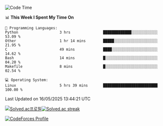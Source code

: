 
<!--START_SECTION:waka-->
![Code Time](http://img.shields.io/badge/Code%20Time-3%2C883%20hrs%2037%20mins-blue)

📊 **This Week I Spent My Time On** 

```text
💬 Programming Languages: 
Python                   3 hrs               █████████████░░░░░░░░░░░░   53.09 % 
Other                    1 hr 14 mins        █████░░░░░░░░░░░░░░░░░░░░   21.95 % 
C                        49 mins             ████░░░░░░░░░░░░░░░░░░░░░   14.62 % 
Bash                     14 mins             █░░░░░░░░░░░░░░░░░░░░░░░░   04.20 % 
Makefile                 8 mins              █░░░░░░░░░░░░░░░░░░░░░░░░   02.54 % 

💻 Operating System: 
Linux                    5 hrs 39 mins       █████████████████████████   100.00 % 
```


 Last Updated on 16/05/2025 13:44:21 UTC
<!--END_SECTION:waka-->


[![Solved.ac프로필](http://mazassumnida.wtf/api/generate_badge?boj=hckim96)](https://solved.ac/hckim96)[![Solved.ac streak](http://mazandi.herokuapp.com/api?handle=hckim96&theme=dark)](https://solved.ac/hckim96)


[![CodeForces Profile](https://cf.leed.at?id=hckim96)](https://codeforces.com/profile/hckim96)

